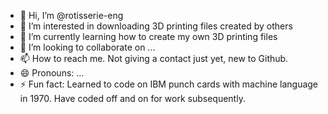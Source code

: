 - 👋 Hi, I’m @rotisserie-eng
- 👀 I’m interested in downloading 3D printing files created by others
- 🌱 I’m currently learning how to create my own 3D printing files
- 💞️ I’m looking to collaborate on ...
- 📫 How to reach me.  Not giving a contact just yet, new to Github.
- 😄 Pronouns: ...
- ⚡ Fun fact: Learned to code on IBM punch cards with machine language in 1970. Have coded off and on for work subsequently.

<!---
rotisserie-eng/rotisserie-eng is a ✨ special ✨ repository because its `README.md` (this file) appears on your GitHub profile.
You can click the Preview link to take a look at your changes.
--->
